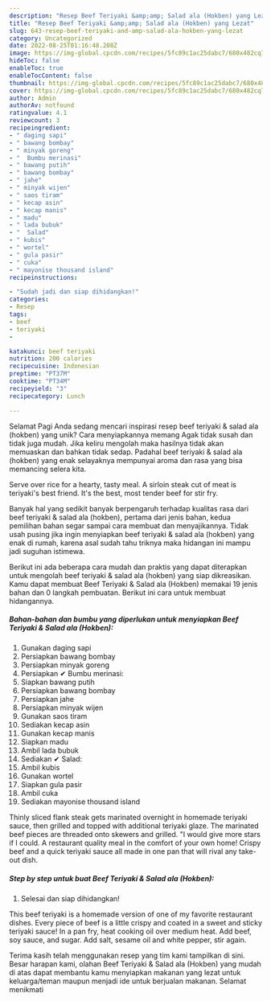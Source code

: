 ```yaml
---
description: "Resep Beef Teriyaki &amp;amp; Salad ala (Hokben) yang Lezat"
title: "Resep Beef Teriyaki &amp;amp; Salad ala (Hokben) yang Lezat"
slug: 643-resep-beef-teriyaki-and-amp-salad-ala-hokben-yang-lezat
category: Uncategorized
date: 2022-08-25T01:16:48.208Z
image: https://img-global.cpcdn.com/recipes/5fc89c1ac25dabc7/680x482cq70/beef-teriyaki-salad-ala-hokben-foto-resep-utama.jpg
hideToc: false
enableToc: true
enableTocContent: false
thumbnail: https://img-global.cpcdn.com/recipes/5fc89c1ac25dabc7/680x482cq70/beef-teriyaki-salad-ala-hokben-foto-resep-utama.jpg
cover: https://img-global.cpcdn.com/recipes/5fc89c1ac25dabc7/680x482cq70/beef-teriyaki-salad-ala-hokben-foto-resep-utama.jpg
author: Admin
authorAv: notfound
ratingvalue: 4.1
reviewcount: 3
recipeingredient:
- " daging sapi"
- " bawang bombay"
- " minyak goreng"
- "  Bumbu merinasi"
- " bawang putih"
- " bawang bombay"
- " jahe"
- " minyak wijen"
- " saos tiram"
- " kecap asin"
- " kecap manis"
- " madu"
- " lada bubuk"
- "  Salad"
- " kubis"
- " wortel"
- " gula pasir"
- " cuka"
- " mayonise thousand island"
recipeinstructions:

- "Sudah jadi dan siap dihidangkan!"
categories:
- Resep
tags:
- beef
- teriyaki
- 

katakunci: beef teriyaki  
nutrition: 200 calories
recipecuisine: Indonesian
preptime: "PT37M"
cooktime: "PT34M"
recipeyield: "3"
recipecategory: Lunch

---
```



Selamat Pagi Anda sedang mencari inspirasi resep beef teriyaki &amp; salad ala (hokben) yang unik? Cara menyiapkannya memang Agak tidak susah dan tidak juga mudah. Jika keliru mengolah maka hasilnya tidak akan memuaskan dan bahkan tidak sedap. Padahal beef teriyaki &amp; salad ala (hokben) yang enak selayaknya mempunyai aroma dan rasa yang bisa memancing selera kita.


Serve over rice for a hearty, tasty meal. A sirloin steak cut of meat is teriyaki&#39;s best friend. It&#39;s the best, most tender beef for stir fry.

Banyak hal yang sedikit banyak berpengaruh terhadap kualitas rasa dari beef teriyaki &amp; salad ala (hokben), pertama dari jenis bahan, kedua pemilihan bahan segar sampai cara membuat dan menyajikannya. Tidak usah pusing jika ingin menyiapkan beef teriyaki &amp; salad ala (hokben) yang enak di rumah, karena asal sudah tahu triknya maka hidangan ini mampu jadi suguhan istimewa.


Berikut ini ada beberapa cara mudah dan praktis yang dapat diterapkan untuk mengolah beef teriyaki &amp; salad ala (hokben) yang siap dikreasikan. Kamu dapat membuat Beef Teriyaki &amp; Salad ala (Hokben) memakai 19 jenis bahan dan 0 langkah pembuatan. Berikut ini cara untuk membuat hidangannya.

<!--inarticleads1-->

##### Bahan-bahan dan bumbu yang diperlukan untuk menyiapkan Beef Teriyaki &amp; Salad ala (Hokben):

1. Gunakan  daging sapi
1. Persiapkan  bawang bombay
1. Persiapkan  minyak goreng
1. Persiapkan  ✔ Bumbu merinasi:
1. Siapkan  bawang putih
1. Persiapkan  bawang bombay
1. Persiapkan  jahe
1. Persiapkan  minyak wijen
1. Gunakan  saos tiram
1. Sediakan  kecap asin
1. Gunakan  kecap manis
1. Siapkan  madu
1. Ambil  lada bubuk
1. Sediakan  ✔ Salad:
1. Ambil  kubis
1. Gunakan  wortel
1. Siapkan  gula pasir
1. Ambil  cuka
1. Sediakan  mayonise thousand island


Thinly sliced flank steak gets marinated overnight in homemade teriyaki sauce, then grilled and topped with additional teriyaki glaze. The marinated beef pieces are threaded onto skewers and grilled. &#34;I would give more stars if I could. A restaurant quality meal in the comfort of your own home! Crispy beef and a quick teriyaki sauce all made in one pan that will rival any take-out dish. 

<!--inarticleads2-->

##### Step by step untuk buat Beef Teriyaki &amp; Salad ala (Hokben):


1. Selesai dan siap dihidangkan!

This beef teriyaki is a homemade version of one of my favorite restaurant dishes. Every piece of beef is a little crispy and coated in a sweet and sticky teriyaki sauce! In a pan fry, heat cooking oil over medium heat. Add beef, soy sauce, and sugar. Add salt, sesame oil and white pepper, stir again. 

Terima kasih telah menggunakan resep yang tim kami tampilkan di sini. Besar harapan kami, olahan Beef Teriyaki &amp; Salad ala (Hokben) yang mudah di atas dapat membantu kamu menyiapkan makanan yang lezat untuk keluarga/teman maupun menjadi ide untuk berjualan makanan. Selamat menikmati
